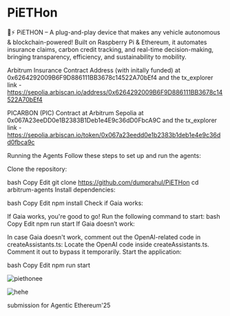 # PiETHon

🐍⚡ PiETHON – A plug-and-play device that makes any vehicle autonomous & blockchain-powered! Built on Raspberry Pi & Ethereum, it automates insurance claims, carbon credit tracking, and real-time decision-making, bringing transparency, efficiency, and sustainability to mobility.

Arbitrum Insurance Contract Address (with initally funded) at 0x6264292009B6F9D886111BB3678c14522A70bEf4
and the tx_explorer link - https://sepolia.arbiscan.io/address/0x6264292009B6F9D886111BB3678c14522A70bEf4

PICARBON (PIC) Contract at Arbitrum Sepolia at 0x067A23eeDD0e1B2383B1Deb1e4E9c36dD0FbcA9C
and the tx_explorer link - https://sepolia.arbiscan.io/token/0x067a23eedd0e1b2383b1deb1e4e9c36dd0fbca9c


Running the Agents
Follow these steps to set up and run the agents:

Clone the repository:

bash
Copy
Edit
git clone https://github.com/dumprahul/PiETHon
cd arbitrum-agents
Install dependencies:

bash
Copy
Edit
npm install
Check if Gaia works:

If Gaia works, you're good to go! Run the following command to start:
bash
Copy
Edit
npm run start
If Gaia doesn’t work:

In case Gaia doesn't work, comment out the OpenAI-related code in createAssistants.ts:
Locate the OpenAI code inside createAssistants.ts.
Comment it out to bypass it temporarily.
Start the application:

bash
Copy
Edit
npm run start

![piethonee](https://github.com/user-attachments/assets/57e99bed-02f1-4448-98e2-e7d27bc630d6)

![hehe](https://github.com/user-attachments/assets/b4d7f918-34d9-4e5d-93b5-f79d9b35228f)



submission for Agentic Ethereum'25

